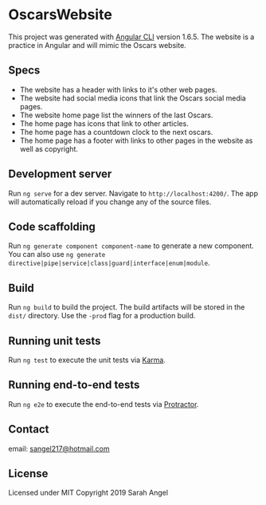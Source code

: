 # OscarsWebsite

This project was generated with [Angular CLI](https://github.com/angular/angular-cli) version 1.6.5. The website is a practice in Angular and will mimic the Oscars website.

## Specs

* The website has a header with links to it's other web pages.
* The website had social media icons that link the Oscars social media pages.
* The website home page list the winners of the last Oscars.
* The home page has icons that link to other articles.
* The home page has a countdown clock to the next oscars.
* The home page has a footer with links to other pages in the website as well as copyright.

## Development server

Run `ng serve` for a dev server. Navigate to `http://localhost:4200/`. The app will automatically reload if you change any of the source files.

## Code scaffolding

Run `ng generate component component-name` to generate a new component. You can also use `ng generate directive|pipe|service|class|guard|interface|enum|module`.

## Build

Run `ng build` to build the project. The build artifacts will be stored in the `dist/` directory. Use the `-prod` flag for a production build.

## Running unit tests

Run `ng test` to execute the unit tests via [Karma](https://karma-runner.github.io).

## Running end-to-end tests

Run `ng e2e` to execute the end-to-end tests via [Protractor](http://www.protractortest.org/).

## Contact

email: sangel217@hotmail.com

## License

Licensed under MIT
Copyright 2019 Sarah Angel
